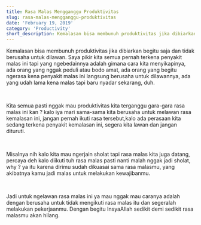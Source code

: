 ```yaml
---
title: Rasa Malas Mengganggu Produktivitas
slug: rasa-malas-mengganggu-produktivitas
date: 'February 19, 2019'
category: 'Productivity'
short_description: Kemalasan bisa membunuh produktivitas jika dibiarkan begitu saja dan tidak berusaha untuk dilawan.
---
```


Kemalasan bisa membunuh produktivitas jika dibiarkan begitu saja dan tidak berusaha untuk dilawan. Saya pikir kita semua pernah terkena penyakit malas ini tapi yang ngebedainnya adalah gimana cara kita menyikapinya, ada orang yang nggak peduli atau bodo amat, ada orang yang begitu ngerasa kena penyakit malas ini langsung berusaha untuk dilawannya, ada yang udah lama kena malas tapi baru nyadar sekarang, duh.

<br/>

Kita semua pasti nggak mau produktivitas kita terganggu gara-gara rasa malas ini kan ? kalo iya mari sama-sama kita berusaha untuk melawan rasa kemalasan ini, jangan pernah ikuti rasa tersebut,kalo ada perasaan kita sedang terkena penyakit kemalasan ini, segera kita lawan dan jangan dituruti.

<br/>

Misalnya nih kalo kita mau ngerjain sholat tapi rasa malas kita juga datang, percaya deh kalo diikuti tuh rasa malas pasti nanti malah nggak jadi sholat, why ? ya itu karena dirimu sudah dikuasai sama rasa malasmu, yang akibatnya kamu jadi malas untuk melakukan kewajibanmu.

<br/>

Jadi untuk ngelawan rasa malas ini ya mau nggak mau caranya adalah dengan berusaha untuk tidak mengikuti rasa malas itu dan segeralah melakukan pekerjaanmu. Dengan begitu InsyaAllah sedikit demi sedikit rasa malasmu akan hilang.
<br/> <br/>
